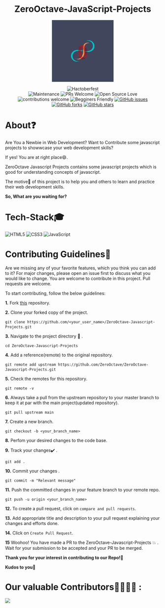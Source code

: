 # <h1 align="center">ZeroOctave-JavaScript-Projects</h1>
<!-- PROJECT LOGO -->
<p align="center">
    <img src="assets/Images/ZeroOctave.png" height="200px"  align="center"/>

<div align="center">

![Hactoberfest](https://img.shields.io/badge/Hactoberfest-%E2%9D%A4-red)    
![Maintenance](https://img.shields.io/badge/Maintained%3F-yes-orange.svg)
![PRs Welcome](https://img.shields.io/badge/PRs-welcome-brightgreen.svg?style=flat-square) 
![Open Source Love](https://img.shields.io/badge/Open%20Source-%E2%9D%A4-red)
![contributions welcome](https://img.shields.io/badge/contributions-welcome-brightgreen.svg?style=flat)
![Begginers Friendly](https://img.shields.io/badge/Begginer%20Friendly%20-Yes-orange)
[![GitHub issues](https://img.shields.io/github/issues/ZeroOctave/ZeroOctave-JavaScript-Projects)](https://github.com/ZeroOctave/ZeroOctave-Javascript-Projects/issues)
[![GitHub forks](https://img.shields.io/github/forks/ZeroOctave/ZeroOctave-JavaScript-Projects)](https://github.com/ZeroOctave/ZeroOctave-Javascript-Projects/network)
[![GitHub stars](https://img.shields.io/github/stars/ZeroOctave/ZeroOctave-JavaScript-Projects)](https://github.com/ZeroOctave/ZeroOctave-Javascript-Projects/stargazers)

</div>

# About❓
Are You a Newbie in Web Development? Want to Contribute some javascript projects to showwcase your web development skills?

If yes! You are at right place😄.

ZeroOctave Javascript Projects contains some javascript projects which is good for understanding concepts of javascript.

The motive🎯 of this project is to help you and others to learn and practice their web development skills. 

**So, What are you waiting for?**

# Tech-Stack🎓
<img alt="HTML5" src="https://img.shields.io/badge/html5%20-%23E34F26.svg?&style=for-the-badge&logo=html5&logoColor=white"/> <img alt="CSS3" src="https://img.shields.io/badge/css3%20-%231572B6.svg?&style=for-the-badge&logo=css3&logoColor=white"/> <img alt="JavaScript" src="https://img.shields.io/badge/javascript%20-%23323330.svg?&style=for-the-badge&logo=javascript&logoColor=%23F7DF1E"/>

# Contributing Guidelines📝

Are we missing any of your favorite features, which you think you can add to it? For major changes, please open an issue first to discuss what you would like to change. You are welcome to contribute in this project. Pull requests are welcome.

To start contributing, follow the below guidelines: 

**1.**  Fork [this](https://github.com/ZeroOctave/ZeroOctave-Javascript-Projects) repository.

**2.**  Clone your forked copy of the project.

```
git clone https://github.com/<your_user_name>/ZeroOctave-Javascript-Projects.git
```

**3.** Navigate to the project directory :file_folder: .

```
cd ZeroOctave-Javascript-Projects
```

**4.** Add a reference(remote) to the original repository.

```
git remote add upstream https://github.com/ZeroOctave/ZeroOctave-Javascript-Projects.git 
```

**5.** Check the remotes for this repository.

```
git remote -v
```

**6.** Always take a pull from the upstream repository to your master branch to keep it at par with the main project(updated repository).

```
git pull upstream main
```

**7.** Create a new branch.

```
git checkout -b <your_branch_name>
```

**8.** Perfom your desired changes to the code base.

**9.** Track your changes:heavy_check_mark: .

```
git add . 
```

**10.** Commit your changes .

```
git commit -m "Relevant message"
```

**11.** Push the committed changes in your feature branch to your remote repo.

```
git push -u origin <your_branch_name>
```

**12.** To create a pull request, click on `compare and pull requests`.

**13.** Add appropriate title and description to your pull request explaining your changes and efforts done.

**14.** Click on `Create Pull Request`.


**15** Woohoo! You have made a PR to the ZeroOctave-Javascript-Projects :boom: . Wait for your submission to be accepted and your PR to be merged.

**Thank you for your interest in contributing to our Repo!🏼**

**Kudos to you🎈**


# Our valuable Contributors👩‍💻👨‍💻 :
<a href="https://github.com/ZeroOctave/ZeroOctave-Javascript-Projects/graphs/contributors">
  <img src="https://contributors-img.web.app/image?repo=ZeroOctave/ZeroOctave-JavaScript-Projects" />
</a>
